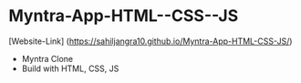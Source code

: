 # Myntra-App-HTML--CSS--JS
[Website-Link] (https://sahiljangra10.github.io/Myntra-App-HTML-CSS-JS/)
* Myntra Clone
* Build with HTML, CSS, JS

